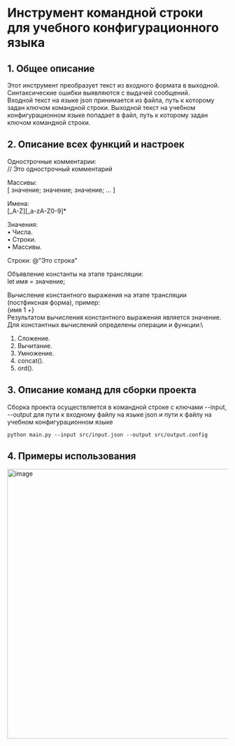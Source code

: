 # Инструмент командной строки для учебного конфигурационного языка
## 1. Общее описание
Этот инструмент преобразует текст из входного формата в выходной. Синтаксические ошибки выявляются с выдачей сообщений.\
Входной текст на языке json принимается из файла, путь к которому задан ключом командной строки. Выходной текст на учебном конфигурационном языке попадает в файл, путь к которому задан ключом командной строки.

## 2. Описание всех функций и настроек
Однострочные комментарии:\
// Это однострочный комментарий

Массивы:\
[ значение; значение; значение; ... ]

Имена:\
[_A-Z][_a-zA-Z0-9]*

Значения:\
• Числа.\
• Строки.\
• Массивы.

Строки:
@"Это строка"

Объявление константы на этапе трансляции:\
let имя = значение;

Вычисление константного выражения на этапе трансляции (постфиксная форма), пример:\
{имя 1 +}\
Результатом вычисления константного выражения является значение.\
Для константных вычислений определены операции и функции:\
1. Сложение.
2. Вычитание.
3. Умножение.
4. concat().
5. ord().

## 3. Описание команд для сборки проекта
Сборка проекта осуществляется в командной строке с ключами --input, --output для пути к входному файлу на языке json и пути к файлу на учебном конфигурационном языке
```
python main.py --input src/input.json --output src/output.config
```

## 4. Примеры использования
<img width="616" alt="image" src="https://github.com/user-attachments/assets/b0376cc9-7034-4e1c-8c03-290a9e668800">

